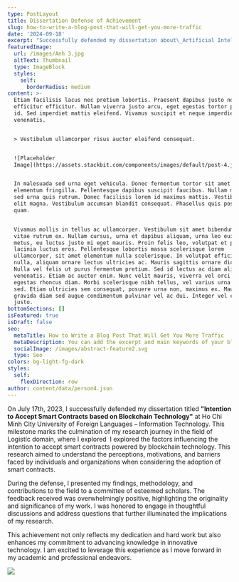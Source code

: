 ```yaml
---
type: PostLayout
title: Dissertation Defense of Achievement
slug: how-to-write-a-blog-post-that-will-get-you-more-traffic
date: '2024-09-18'
excerpt: "Successfully defended my dissertation about\_Artificial Intelligence, Data and Technology\_at Ho Chi Minh University of Foreign Languages and Information Technology. The defense involved a comprehensive presentation of my research findings, methodology, and contributions to the field of logistics."
featuredImage:
  url: /images/Anh 3.jpg
  altText: Thumbnail
  type: ImageBlock
  styles:
    self:
      borderRadius: medium
content: >-
  Etiam facilisis lacus nec pretium lobortis. Praesent dapibus justo non
  efficitur efficitur. Nullam viverra justo arcu, eget egestas tortor pretium
  id. Sed imperdiet mattis eleifend. Vivamus suscipit et neque imperdiet
  venenatis.


  > Vestibulum ullamcorper risus auctor eleifend consequat.


  ![Placeholder
  Image](https://assets.stackbit.com/components/images/default/post-4.jpeg)


  In malesuada sed urna eget vehicula. Donec fermentum tortor sit amet nisl
  elementum fringilla. Pellentesque dapibus suscipit faucibus. Nullam malesuada
  sed urna quis rutrum. Donec facilisis lorem id maximus mattis. Vestibulum quis
  elit magna. Vestibulum accumsan blandit consequat. Phasellus quis posuere
  quam.


  Vivamus mollis in tellus ac ullamcorper. Vestibulum sit amet bibendum ipsum,
  vitae rutrum ex. Nullam cursus, urna et dapibus aliquam, urna leo euismod
  metus, eu luctus justo mi eget mauris. Proin felis leo, volutpat et purus in,
  lacinia luctus eros. Pellentesque lobortis massa scelerisque lorem
  ullamcorper, sit amet elementum nulla scelerisque. In volutpat efficitur
  nulla, aliquam ornare lectus ultricies ac. Mauris sagittis ornare dictum.
  Nulla vel felis ut purus fermentum pretium. Sed id lectus ac diam aliquet
  venenatis. Etiam ac auctor enim. Nunc velit mauris, viverra vel orci ut,
  egestas rhoncus diam. Morbi scelerisque nibh tellus, vel varius urna malesuada
  sed. Etiam ultricies sem consequat, posuere urna non, maximus ex. Mauris
  gravida diam sed augue condimentum pulvinar vel ac dui. Integer vel convallis
  justo.
bottomSections: []
isFeatured: true
isDraft: false
seo:
  metaTitle: How to Write a Blog Post That Will Get You More Traffic
  metaDescription: You can add the excerpt and main keywords of your blog post here.
  socialImage: /images/abstract-feature2.svg
  type: Seo
colors: bg-light-fg-dark
styles:
  self:
    flexDirection: row
author: content/data/person4.json
---
```

On July 17th, 2023, I successfully defended my dissertation titled **"**Intention to Accept Smart Contracts based on Blockchain Technology**"** at Ho Chi Minh City University of Foreign Languages – Information Technology. This milestone marks the culmination of my research journey in the field of Logistíc domain, where I explored  I explored the factors influencing the intention to accept smart contracts powered by blockchain technology. This research aimed to understand the perceptions, motivations, and barriers faced by individuals and organizations when considering the adoption of smart contracts.

During the defense, I presented my findings, methodology, and contributions to the field to a committee of esteemed scholars. The feedback received was overwhelmingly positive, highlighting the originality and significance of my work. I was honored to engage in thoughtful discussions and address questions that further illuminated the implications of my research.

This achievement not only reflects my dedication and hard work but also enhances my commitment to advancing knowledge in innovative technology. I am excited to leverage this experience as I move forward in my academic and professional endeavors.

![](/images/Anh%203.jpg)
